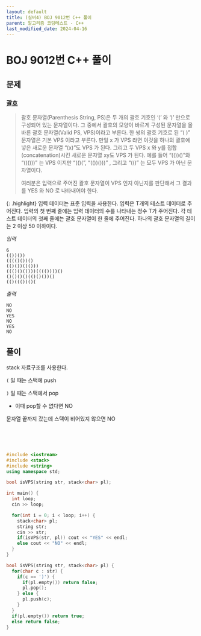 ```yaml
---
layout: default
title: (실버4) BOJ 9012번 C++ 풀이
parent: 알고리즘 코딩테스트 - C++
last_modified_date: 2024-04-16
---
```


# BOJ 9012번 C++ 풀이

## 문제

### [괄호](https://www.acmicpc.net/problem/9012)

> 괄호 문자열(Parenthesis String, PS)은 두 개의 괄호 기호인 ‘(’ 와 ‘)’ 만으로 구성되어 있는 문자열이다. 그 중에서 괄호의 모양이 바르게 구성된 문자열을 올바른 괄호 문자열(Valid PS, VPS)이라고 부른다. 한 쌍의 괄호 기호로 된 “( )” 문자열은 기본 VPS 이라고 부른다. 만일 x 가 VPS 라면 이것을 하나의 괄호에 넣은 새로운 문자열 “(x)”도 VPS 가 된다. 그리고 두 VPS x 와 y를 접합(concatenation)시킨 새로운 문자열 xy도 VPS 가 된다. 예를 들어 “(())()”와 “((()))” 는 VPS 이지만 “(()(”, “(())()))” , 그리고 “(()” 는 모두 VPS 가 아닌 문자열이다. 
>
> 여러분은 입력으로 주어진 괄호 문자열이 VPS 인지 아닌지를 판단해서 그 결과를 YES 와 NO 로 나타내어야 한다.

{: .highlight}
입력 데이터는 표준 입력을 사용한다. 입력은 T개의 테스트 데이터로 주어진다. 입력의 첫 번째 줄에는 입력 데이터의 수를 나타내는 정수 T가 주어진다. 각 테스트 데이터의 첫째 줄에는 괄호 문자열이 한 줄에 주어진다. 하나의 괄호 문자열의 길이는 2 이상 50 이하이다.

*입력*

```
6
(())())
(((()())()
(()())((()))
((()()(()))(((())))()
()()()()(()()())()
(()((())()(
```

*출력*

```
NO
NO
YES
NO
YES
NO
```

## 풀이

stack 자료구조를 사용한다.

`(` 일 때는 스택에 push

`)` 일 때는 스택에서 pop

- 이때 pop할 수 없다면 NO

문자열 끝까지 갔는데 스택이 비어있지 않으면 NO

<br/>

<br/>

<br/>

```cpp
#include <iostream>
#include <stack>
#include <string>
using namespace std;

bool isVPS(string str, stack<char> pl);

int main() {
  int loop;
  cin >> loop;

  for(int i = 0; i < loop; i++) {
    stack<char> pl;
    string str;
    cin >> str;
    if(isVPS(str, pl)) cout << "YES" << endl;
    else cout << "NO" << endl;
  }
}

bool isVPS(string str, stack<char> pl) {
  for(char c : str) {
    if(c == ')') {
      if(pl.empty()) return false;
      pl.pop();
    } else {
      pl.push(c);
    }
  }
  if(pl.empty()) return true;
  else return false;
}
```